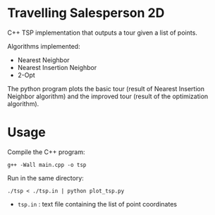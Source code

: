 # Travelling Salesperson 2D

C++ TSP implementation that outputs a tour given a list of points.

Algorithms implemented:
* Nearest Neighbor
* Nearest Insertion Neighbor
* 2-Opt

The python program plots the basic tour (result of Nearest Insertion Neighbor algorithm) and the improved tour (result of the optimization algorithm).

# Usage

Compile the C++ program:
```
g++ -Wall main.cpp -o tsp
```
Run in the same directory:
```
./tsp < ./tsp.in | python plot_tsp.py

```
* `tsp.in` : text file containing the list of point coordinates
